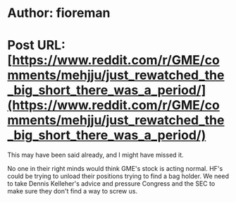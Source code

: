 # Author: fioreman
# Post URL: [https://www.reddit.com/r/GME/comments/mehjju/just_rewatched_the_big_short_there_was_a_period/](https://www.reddit.com/r/GME/comments/mehjju/just_rewatched_the_big_short_there_was_a_period/)


This may have been said already, and I might have missed it.

No one in their right minds would think GME's stock is acting normal. HF's could be trying to unload their positions trying to find a bag holder. We need to take Dennis Kelleher's advice and pressure Congress and the SEC to make sure they don't find a way to screw us.